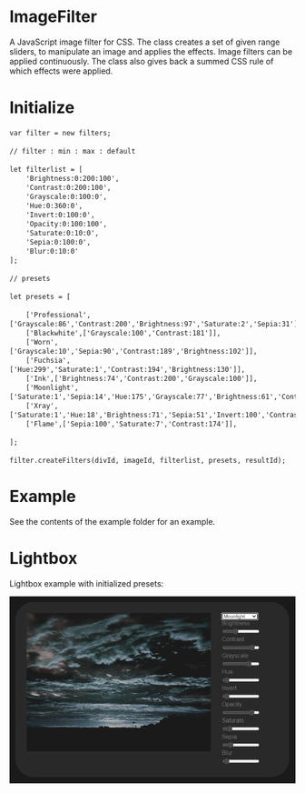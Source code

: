 # ImageFilter

A JavaScript image filter for CSS. The class creates a set of given range sliders, to manipulate an image and applies the effects. Image filters can be applied continuously. The class also gives back a summed CSS rule of which effects were applied.

# Initialize

```
var filter = new filters; 
	
// filter : min : max : default 

let filterlist = [
	'Brightness:0:200:100',
	'Contrast:0:200:100',
	'Grayscale:0:100:0',
	'Hue:0:360:0',
	'Invert:0:100:0',
	'Opacity:0:100:100',
	'Saturate:0:10:0',
	'Sepia:0:100:0',
	'Blur:0:10:0'
];

// presets

let presets = [
	
	['Professional',['Grayscale:86','Contrast:200','Brightness:97','Saturate:2','Sepia:31']],
	['Blackwhite',['Grayscale:100','Contrast:181']],
	['Worn',['Grayscale:10','Sepia:90','Contrast:189','Brightness:102']],
	['Fuchsia',['Hue:299','Saturate:1','Contrast:194','Brightness:130']],
	['Ink',['Brightness:74','Contrast:200','Grayscale:100']],
	['Moonlight',['Saturate:1','Sepia:14','Hue:175','Grayscale:77','Brightness:61','Contrast:176']],
	['Xray',['Saturate:1','Hue:18','Brightness:71','Sepia:51','Invert:100','Contrast:200']],
	['Flame',['Sepia:100','Saturate:7','Contrast:174']],
		
];
	
filter.createFilters(divId, imageId, filterlist, presets, resultId);
  ```
  
 # Example
  
 See the contents of the example folder for an example.
 
 # Lightbox
 
 Lightbox example with initialized presets:
 
 <img src="https://github.com/flaneurette/ImageFilter/blob/main/example/example.png" />
